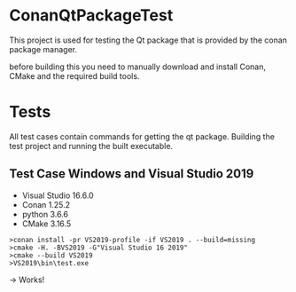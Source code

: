 # ConanQtPackageTest
This project is used for testing the Qt package that is provided by the conan package manager.

before building this you need to manually download and install Conan, CMake and the required build tools.


# Tests

All test cases contain commands for getting the qt package. Building the test project and running the built
executable.

## Test Case Windows and Visual Studio 2019

* Visual Studio 16.6.0
* Conan 1.25.2
* python 3.6.6
* CMake 3.16.5

```
>conan install -pr VS2019-profile -if VS2019 . --build=missing
>cmake -H. -BVS2019 -G"Visual Studio 16 2019"
>cmake --build VS2019
>VS2019\bin\test.exe
```
-> Works!
